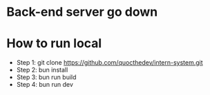 # Back-end server go down

# How to run local
- Step 1: git clone https://github.com/quocthedev/intern-system.git
- Step 2: bun install
- Step 3: bun run build
- Step 4: bun run dev
